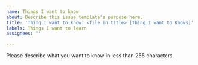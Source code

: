 ```yaml
---
name: Things I want to know
about: Describe this issue template's purpose here.
title: 'Thing I want to know: <file in title> [Thing I want to Knows]'
labels: Things I want to learn
assignees: ''

---
```


Please describe what you want to know in less than 255 characters.
